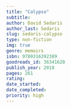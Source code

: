 ```yaml
---
title: "Calypso"
subtitle: 
author: David Sedaris
author_last: Sedaris
slug: sedaris-calypso
type: non-fiction
img: true
genre: memoirs
isbn: 9780316392389
goodreads_id: 36341620
publish_year: 2018
pages: 261
rating: 
date_started:
date_completed:
priority: high
---
```

